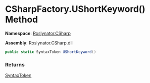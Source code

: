 # CSharpFactory\.UShortKeyword\(\) Method

**Namespace**: [Roslynator.CSharp](../../README.md)

**Assembly**: Roslynator\.CSharp\.dll

```csharp
public static SyntaxToken UShortKeyword()
```

### Returns

[SyntaxToken](https://docs.microsoft.com/en-us/dotnet/api/microsoft.codeanalysis.syntaxtoken)

